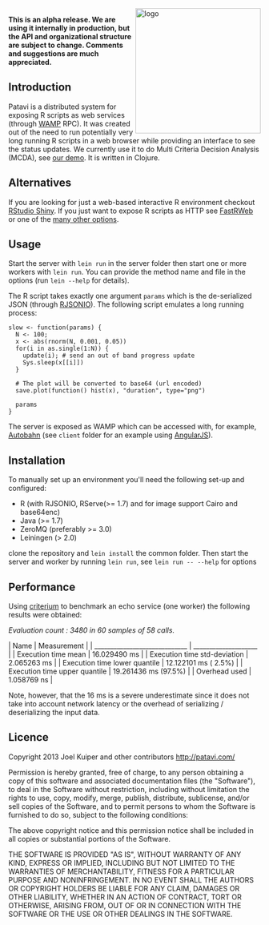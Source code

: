 <img src="https://raw.github.com/joelkuiper/patavi/gh-pages/assets/img/patavi_small.png" alt="logo" align="right" width="250" />

**This is an alpha release.  We are using it internally in production,
  but the API and organizational structure are subject to change.
  Comments and suggestions are much appreciated.**

## Introduction
Patavi is a distributed system for exposing
R scripts as web services (through [WAMP](http://wamp.ws/) RPC).
It was created out of the need to run
potentially very long running R scripts in a web browser while
providing an interface to see the status updates. We currently use it
to do Multi Criteria Decision Analysis (MCDA), see [our
demo](http://mcda.clinici.co). It is written in Clojure.

## Alternatives
If you are looking for just a web-based interactive R environment
checkout [RStudio Shiny](http://www.rstudio.com/shiny/). If you just
want to expose R scripts as HTTP see
[FastRWeb](https://www.rforge.net/FastRWeb/) or one of the [many other
options](http://cran.r-project.org/doc/FAQ/R-FAQ.html#R-Web-Interfaces).


## Usage
Start the server with `lein run` in the server folder then start one or more workers
with `lein run`. You can provide the method name and file in the options (run
`lein --help` for details).

The R script takes exactly one argument `params` which is the de-serialized JSON
(through [RJSONIO](http://cran.r-project.org/web/packages/RJSONIO/index.html)). The following script emulates a long running process:

    slow <- function(params) {
      N <- 100;
      x <- abs(rnorm(N, 0.001, 0.05))
      for(i in as.single(1:N)) {
        update(i); # send an out of band progress update
        Sys.sleep(x[[i]])
      }

      # The plot will be converted to base64 (url encoded)
      save.plot(function() hist(x), "duration", type="png")

      params
    }

The server is exposed as WAMP which can be accessed with, for example,
[Autobahn](http://autobahn.ws/) (see `client` folder for an example using
[AngularJS](http://www.angularjs.org/)).

## Installation
To manually set up an environment
you'll need the following set-up and configured:

* R (with RJSONIO, RServe(>= 1.7) and for image support Cairo and base64enc)
* Java (>= 1.7)
* ZeroMQ (preferably >= 3.0)
* Leiningen (> 2.0)

clone the repository and `lein install` the common folder. Then start
the server and worker by running `lein run`, see `lein run --
--help` for options


## Performance
Using [criterium](https://github.com/hugoduncan/criterium) to benchmark an echo service (one worker) the following results were obtained:

*Evaluation count : 3480 in 60 samples of 58 calls.*

| Name                          | Measurement          |
| _____________________________ | ____________________ |
| Execution time mean           | 16.029490 ms         |
| Execution time std-deviation  | 2.065263 ms          |
| Execution time lower quantile | 12.122101 ms ( 2.5%) |
| Execution time upper quantile | 19.261436 ms (97.5%) |
| Overhead used                 | 1.058769 ns          |

Note, however, that the 16 ms is a severe underestimate since it does
not take into account network latency or the overhead of serializing /
deserializing the input data.

## Licence
Copyright 2013 Joel Kuiper and other contributors
http://patavi.com/

Permission is hereby granted, free of charge, to any person obtaining
a copy of this software and associated documentation files (the
"Software"), to deal in the Software without restriction, including
without limitation the rights to use, copy, modify, merge, publish,
distribute, sublicense, and/or sell copies of the Software, and to
permit persons to whom the Software is furnished to do so, subject to
the following conditions:

The above copyright notice and this permission notice shall be
included in all copies or substantial portions of the Software.

THE SOFTWARE IS PROVIDED "AS IS", WITHOUT WARRANTY OF ANY KIND,
EXPRESS OR IMPLIED, INCLUDING BUT NOT LIMITED TO THE WARRANTIES OF
MERCHANTABILITY, FITNESS FOR A PARTICULAR PURPOSE AND
NONINFRINGEMENT. IN NO EVENT SHALL THE AUTHORS OR COPYRIGHT HOLDERS BE
LIABLE FOR ANY CLAIM, DAMAGES OR OTHER LIABILITY, WHETHER IN AN ACTION
OF CONTRACT, TORT OR OTHERWISE, ARISING FROM, OUT OF OR IN CONNECTION
WITH THE SOFTWARE OR THE USE OR OTHER DEALINGS IN THE SOFTWARE.
